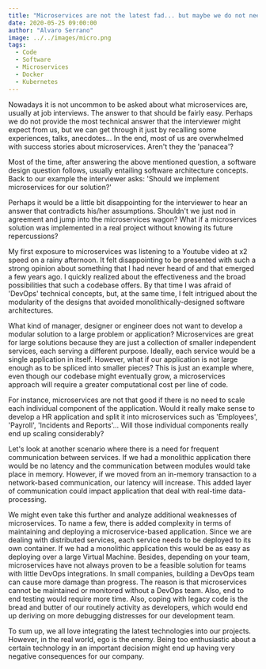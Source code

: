 ```yaml
---
title: "Microservices are not the latest fad... but maybe we do not need them"
date: 2020-05-25 09:00:00
author: "Alvaro Serrano"
image: ../../images/micro.png
tags:
  - Code
  - Software
  - Microservices
  - Docker
  - Kubernetes
---
```


Nowadays it is not uncommon to be asked about what microservices are, usually at job interviews. The answer to that should be fairly easy. Perhaps we do not provide the most technical answer that the interviewer might expect from us, but we can get through it just by recalling some experiences, talks, anecdotes... In the end, most of us are overwhelmed with success stories about microservices. Aren't they the 'panacea'?

Most of the time, after answering the above mentioned question, a software design question follows, usually entailing software architecture concepts. Back to our example the interviewer asks: 'Should we implement microservices for our solution?'

Perhaps it would be a little bit disappointing for the interviewer to hear an answer that contradicts his/her assumptions. Shouldn't we just nod in agreement and jump into the microservices wagon? What if a microservices solution was implemented in a real project without knowing its future repercussions?

My first exposure to microservices was listening to a Youtube video at x2 speed on a rainy afternoon. It felt disappointing to be presented with such a strong opinion about something that I had never heard of and that emerged a few years ago. I quickly realized about the effectiveness and the broad possibilities that such a codebase offers. By that time I was afraid of 'DevOps' technical concepts, but, at the same time, I felt intrigued about the modularity of the designs that avoided monolithically-designed software architectures.

What kind of manager, designer or engineer does not want to develop a modular solution to a large problem or application? Microservices are great for large solutions because they are just a collection of smaller independent services, each serving a different purpose. Ideally, each service would be a single application in itself. However, what if our application is not large enough as to be spliced into smaller pieces? This is just an example where, even though our codebase might eventually grow, a microservices approach will require a greater computational cost per line of code.

For instance, microservices are not that good if there is no need to scale each individual component of the application. Would it really make sense to develop a HR application and split it into microservices such as 'Employees', 'Payroll', 'Incidents and Reports'... Will those individual components really end up scaling considerably?

Let's look at another scenario where there is a need for frequent communication between services. If we had a monolithic application there would be no latency and the communication between modules would take place in memory. However, if we moved from an in-memory transaction to a network-based communication, our latency will increase. This added layer of communication could impact application that deal with real-time data-processing.

We might even take this further and analyze additional weaknesses of microservices. To name a few, there is added complexity in terms of maintaining and deploying a microservice-based application. Since we are dealing with distributed services, each service needs to be deployed to its own container. If we had a monolithic application this would be as easy as deploying over a large Virtual Machine. Besides, depending on your team, microservices have not always proven to be a feasible solution for teams with little DevOps integrations. In small companies, building a DevOps team can cause more damage than progress. The reason is that microservices cannot be maintained or monitored without a DevOps team. Also, end to end testing would require more time. Also, coping with legacy code is the bread and butter of our routinely activity as developers, which would end up deriving on more debugging distresses for our development team.

To sum up, we all love integrating the latest technologies into our projects. However, in the real world, ego is the enemy. Being too enthusiastic about a certain technology in an important decision might end up having very negative consequences for our company.
